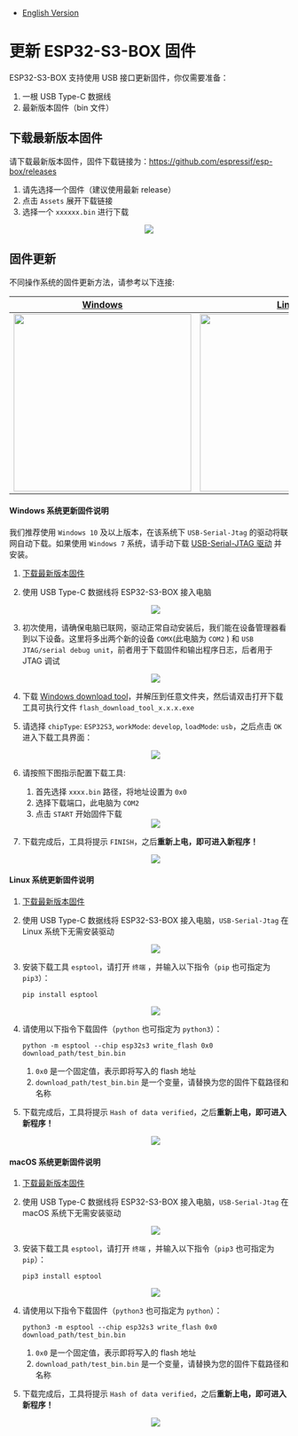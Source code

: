 * [English Version](./firmware_update.md)

# 更新 ESP32-S3-BOX 固件

ESP32-S3-BOX 支持使用 USB 接口更新固件，你仅需要准备：

1. 一根 USB Type-C 数据线
2. 最新版本固件（bin 文件）

## 下载最新版本固件

请下载最新版本固件，固件下载链接为：https://github.com/espressif/esp-box/releases

1. 请先选择一个固件（建议使用最新 release）
2. 点击 `Assets` 展开下载链接
3. 选择一个 `xxxxxx.bin` 进行下载

<div align="center">
<img src="_static/bin_download.png">
</div>

## 固件更新

不同操作系统的固件更新方法，请参考以下连接:

| [Windows](#windows-系统更新固件说明) | [Linux](#linux-系统更新固件说明) | [macOS](#macos-系统更新固件说明) |
|:----:|:----:|:----:|
| [<img src="_static/windows-logo.png" width="320" align="center" />](#windows-系统更新固件说明) | [<img src="_static/linux-logo.png" width="320" align="center" />](#linux-系统更新固件说明) | [<img src="_static/macos-logo.jpg" width="320" align="center" />](#macos-系统更新固件说明) |

#### Windows 系统更新固件说明

我们推荐使用 `Windows 10` 及以上版本，在该系统下 `USB-Serial-Jtag` 的驱动将联网自动下载。如果使用 `Windows 7` 系统，请手动下载 [USB-Serial-JTAG 驱动](https://dl.espressif.com/dl/idf-driver/idf-driver-esp32-usb-jtag-2021-07-15.zip) 并安装。

1. [下载最新版本固件](https://github.com/espressif/esp-box/releases)
2. 使用 USB Type-C 数据线将 ESP32-S3-BOX 接入电脑

   <div align="center">
   <img src="_static/plug_power.png">
   </div>

3. 初次使用，请确保电脑已联网，驱动正常自动安装后，我们能在设备管理器看到以下设备。这里将多出两个新的设备 `COMX`(此电脑为 `COM2` ) 和 `USB JTAG/serial debug unit`，前者用于下载固件和输出程序日志，后者用于 JTAG 调试

   <div align="center">
   <img src="_static/device_manager_usb_serial_jtag_cn.png">
   </div>

4. 下载 [Windows download tool](https://www.espressif.com/sites/default/files/tools/flash_download_tool_3.9.2_0.zip)，并解压到任意文件夹，然后请双击打开下载工具可执行文件 `flash_download_tool_x.x.x.exe`
5. 请选择 `chipType`: `ESP32S3`, `workMode`: `develop`, `loadMode`: `usb`，之后点击 `OK` 进入下载工具界面：

   <div align="center">
   <img src="_static/dl_tool_windows.png">
   </div>

6. 请按照下图指示配置下载工具:
   1. 首先选择 `xxxx.bin` 路径，将地址设置为 `0x0`
   2. 选择下载端口，此电脑为 `COM2` 
   3. 点击 `START` 开始固件下载

   <div align="center">
   <img src="_static/dl_tool_windows_2.png">
   </div>

7. 下载完成后，工具将提示 `FINISH`，之后**重新上电，即可进入新程序！**

   <div align="center">
   <img src="_static/dl_tool_windows_3.png">
   </div>


#### Linux 系统更新固件说明

1. [下载最新版本固件](https://github.com/espressif/esp-box/releases)
2. 使用 USB Type-C 数据线将 ESP32-S3-BOX 接入电脑，`USB-Serial-Jtag` 在 Linux 系统下无需安装驱动

   <div align="center">
   <img src="_static/plug_power.png">
   </div>

3. 安装下载工具 `esptool`，请打开 `终端` ，并输入以下指令（`pip` 也可指定为 `pip3`）：

    ```
    pip install esptool
    ```

   <div align="center">
   <img src="_static/linux_install_esptool.png">
   </div>

4. 请使用以下指令下载固件（`python` 也可指定为 `python3`）：

    ```
    python -m esptool --chip esp32s3 write_flash 0x0 download_path/test_bin.bin
    ```

   1. `0x0` 是一个固定值，表示即将写入的 flash 地址
   2. `download_path/test_bin.bin` 是一个变量，请替换为您的固件下载路径和名称

5. 下载完成后，工具将提示 `Hash of data verified`，之后**重新上电，即可进入新程序！**

   <div align="center">
   <img src="_static/linux_download.png">
   </div>

#### macOS 系统更新固件说明

1. [下载最新版本固件](https://github.com/espressif/esp-box/releases)
2. 使用 USB Type-C 数据线将 ESP32-S3-BOX 接入电脑，`USB-Serial-Jtag` 在 macOS 系统下无需安装驱动

   <div align="center">
   <img src="_static/plug_power.png">
   </div>

3. 安装下载工具 `esptool`，请打开 `终端` ，并输入以下指令（`pip3` 也可指定为 `pip`）：

    ```
    pip3 install esptool
    ```

   <div align="center">
   <img src="_static/macos_install_esptool.png">
   </div>

4. 请使用以下指令下载固件（`python3` 也可指定为 `python`）：

    ```
    python3 -m esptool --chip esp32s3 write_flash 0x0 download_path/test_bin.bin
    ```

   1. `0x0` 是一个固定值，表示即将写入的 flash 地址
   2. `download_path/test_bin.bin` 是一个变量，请替换为您的固件下载路径和名称

5. 下载完成后，工具将提示 `Hash of data verified`，之后**重新上电，即可进入新程序！**

   <div align="center">
   <img src="_static/macos_download.png">
   </div>